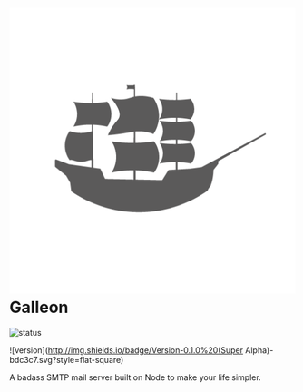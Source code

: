 ![Galleon Logo](logo.png)
Galleon
=======
![status](http://img.shields.io/badge/Production%20ready-nope%20(expect%20it%20in%2012%20days)-red.svg?style=flat-square)

![version](http://img.shields.io/badge/Version-0.1.0%20(Super Alpha)-bdc3c7.svg?style=flat-square)

A badass SMTP mail server built on Node to make your life simpler.
